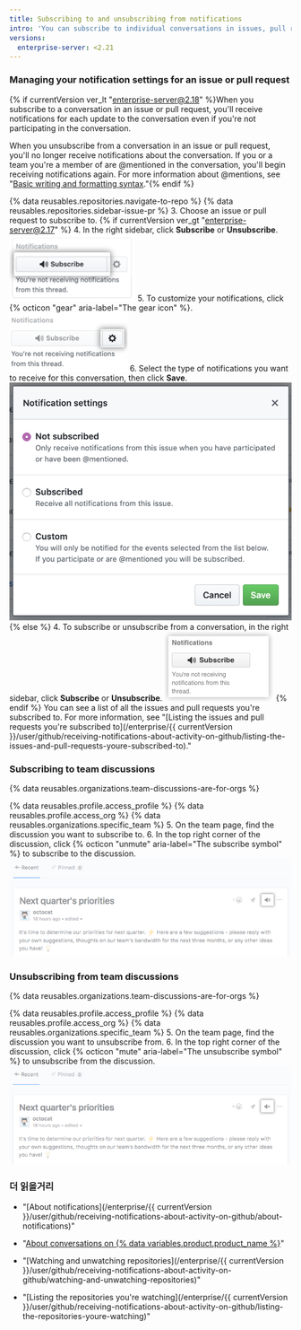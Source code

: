 ```yaml
---
title: Subscribing to and unsubscribing from notifications
intro: 'You can subscribe to individual conversations in issues, pull requests, and team discussions, even if you''re not watching the repository or a member of the team where the conversation is occurring. If you''re no longer interested in a conversation, you can unsubscribe or customize the types of notifications you receive.'
versions:
  enterprise-server: <2.21
---
```


### Managing your notification settings for an issue or pull request

{% if currentVersion ver_lt "enterprise-server@2.18" %}When you subscribe to a conversation in an issue or pull request, you'll receive notifications for each update to the conversation even if you're not participating in the conversation.

When you unsubscribe from a conversation in an issue or pull request, you'll no longer receive notifications about the conversation. If you or a team you're a member of are @mentioned in the conversation, you'll begin receiving notifications again. For more information about @mentions, see "[Basic writing and formatting syntax](/articles/basic-writing-and-formatting-syntax/#mentioning-people-and-teams)."{% endif %}

{% data reusables.repositories.navigate-to-repo %}
{% data reusables.repositories.sidebar-issue-pr %}
3. Choose an issue or pull request to subscribe to.
{% if currentVersion ver_gt "enterprise-server@2.17" %}
4. In the right sidebar, click **Subscribe** or **Unsubscribe**. ![Conversation Subscribe button](/assets/images/help/notifications/subscribe_button_with_gear.png)
5. To customize your notifications, click {% octicon "gear" aria-label="The gear icon" %}. ![Gear button next to Conversation Subscribe](/assets/images/help/notifications/subscribe_button_with_gear_chosen.png)
6. Select the type of notifications you want to receive for this conversation, then click **Save**. ![Conversation Subscribe options list](/assets/images/help/notifications/subscribe_options.png)
{% else %}
4. To subscribe or unsubscribe from a conversation, in the right sidebar, click **Subscribe** or **Unsubscribe**. ![Conversation Subscribe button](/assets/images/help/notifications/subscribe_button.png)
{% endif %}
You can see a list of all the issues and pull requests you're subscribed to. For more information, see "[Listing the issues and pull requests you're subscribed to](/enterprise/{{ currentVersion }}/user/github/receiving-notifications-about-activity-on-github/listing-the-issues-and-pull-requests-youre-subscribed-to)."

### Subscribing to team discussions

{% data reusables.organizations.team-discussions-are-for-orgs %}

{% data reusables.profile.access_profile %}
{% data reusables.profile.access_org %}
{% data reusables.organizations.specific_team %}
5. On the team page, find the discussion you want to subscribe to.
6. In the top right corner of the discussion, click {% octicon "unmute" aria-label="The subscribe symbol" %} to subscribe to the discussion. ![Team discussion Subscribe button](/assets/images/help/notifications/team-discussion-subscribe-button.png)

### Unsubscribing from team discussions

{% data reusables.organizations.team-discussions-are-for-orgs %}

{% data reusables.profile.access_profile %}
{% data reusables.profile.access_org %}
{% data reusables.organizations.specific_team %}
5. On the team page, find the discussion you want to unsubscribe from.
6. In the top right corner of the discussion, click {% octicon "mute" aria-label="The unsubscribe symbol" %} to unsubscribe from the discussion. ![Team discussion Subscribe button](/assets/images/help/notifications/team-discussion-unsubscribe-button.png)

### 더 읽을거리

- "[About notifications](/enterprise/{{ currentVersion }}/user/github/receiving-notifications-about-activity-on-github/about-notifications)"
- "[About conversations on {% data variables.product.product_name %}](/articles/about-conversations-on-github)"
- "[Watching and unwatching repositories](/enterprise/{{ currentVersion }}/user/github/receiving-notifications-about-activity-on-github/watching-and-unwatching-repositories)"

- "[Listing the repositories you're watching](/enterprise/{{ currentVersion }}/user/github/receiving-notifications-about-activity-on-github/listing-the-repositories-youre-watching)"

